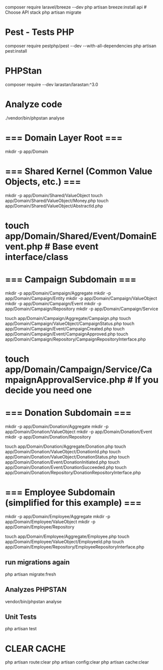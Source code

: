 

composer require laravel/breeze --dev
php artisan breeze:install api # Choose API stack
php artisan migrate

# Pest - Tests PHP
composer require pestphp/pest --dev --with-all-dependencies
php artisan pest:install

# PHPStan
composer require --dev larastan/larastan:^3.0


# Analyze code
./vendor/bin/phpstan analyse


# === Domain Layer Root ===
mkdir -p app/Domain

# === Shared Kernel (Common Value Objects, etc.) ===
mkdir -p app/Domain/Shared/ValueObject
touch app/Domain/Shared/ValueObject/Money.php
touch app/Domain/Shared/ValueObject/AbstractId.php 
# touch app/Domain/Shared/Event/DomainEvent.php # Base event interface/class

# === Campaign Subdomain ===
mkdir -p app/Domain/Campaign/Aggregate
mkdir -p app/Domain/Campaign/Entity 
mkdir -p app/Domain/Campaign/ValueObject
mkdir -p app/Domain/Campaign/Event
mkdir -p app/Domain/Campaign/Repository
mkdir -p app/Domain/Campaign/Service 

touch app/Domain/Campaign/Aggregate/Campaign.php
touch app/Domain/Campaign/ValueObject/CampaignStatus.php
touch app/Domain/Campaign/Event/CampaignCreated.php
touch app/Domain/Campaign/Event/CampaignApproved.php
touch app/Domain/Campaign/Repository/CampaignRepositoryInterface.php
# touch app/Domain/Campaign/Service/CampaignApprovalService.php # If you decide you need one

# === Donation Subdomain ===
mkdir -p app/Domain/Donation/Aggregate
mkdir -p app/Domain/Donation/ValueObject
mkdir -p app/Domain/Donation/Event
mkdir -p app/Domain/Donation/Repository

touch app/Domain/Donation/Aggregate/Donation.php
touch app/Domain/Donation/ValueObject/DonationId.php
touch app/Domain/Donation/ValueObject/DonationStatus.php
touch app/Domain/Donation/Event/DonationInitiated.php
touch app/Domain/Donation/Event/DonationSucceeded.php
touch app/Domain/Donation/Repository/DonationRepositoryInterface.php

# === Employee Subdomain (simplified for this example) ===
mkdir -p app/Domain/Employee/Aggregate
mkdir -p app/Domain/Employee/ValueObject
mkdir -p app/Domain/Employee/Repository

touch app/Domain/Employee/Aggregate/Employee.php
touch app/Domain/Employee/ValueObject/EmployeeId.php
touch app/Domain/Employee/Repository/EmployeeRepositoryInterface.php

## run migrations again
php artisan migrate:fresh



## Analyzes PHPSTAN 
vendor/bin/phpstan analyse

## Unit Tests
php artisan test


# CLEAR CACHE
php artisan route:clear
php artisan config:clear
php artisan cache:clear
